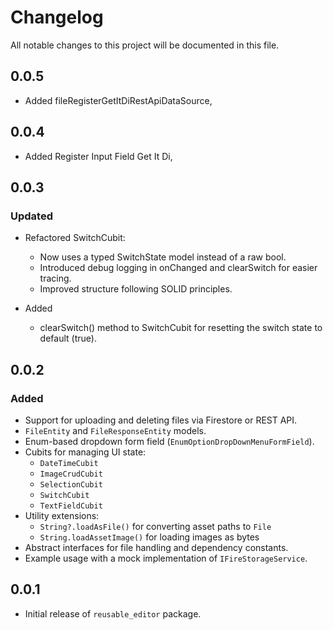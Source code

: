 # Changelog

All notable changes to this project will be documented in this file.



## 0.0.5
- Added fileRegisterGetItDiRestApiDataSource,


## 0.0.4
- Added Register Input Field Get It Di,


## 0.0.3
### Updated
- Refactored SwitchCubit:
  - Now uses a typed SwitchState model instead of a raw bool.
  - Introduced debug logging in onChanged and clearSwitch for easier tracing.
  - Improved structure following SOLID principles.

- Added
  - clearSwitch() method to SwitchCubit for resetting the switch state to default (true).


## 0.0.2
### Added
- Support for uploading and deleting files via Firestore or REST API.
- `FileEntity` and `FileResponseEntity` models.
- Enum-based dropdown form field (`EnumOptionDropDownMenuFormField`).
- Cubits for managing UI state:
    - `DateTimeCubit`
    - `ImageCrudCubit`
    - `SelectionCubit`
    - `SwitchCubit`
    - `TextFieldCubit`
- Utility extensions:
    - `String?.loadAsFile()` for converting asset paths to `File`
    - `String.loadAssetImage()` for loading images as bytes
- Abstract interfaces for file handling and dependency constants.
- Example usage with a mock implementation of `IFireStorageService`.


## 0.0.1
- Initial release of `reusable_editor` package.
